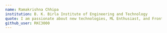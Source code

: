 ```yaml
---
name: Ramakrishna Chhipa 
institution: B. K. Birla Institute of Engineering and Technology
quote: I am passionate about new technologies, ML Enthusiast, and Frontend Web Developer
github_user: RKC3000
---
```

